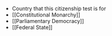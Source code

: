 - Country that this citizenship test is for
- [[Constitutional Monarchy]]
- [[Parliamentary Democracy]]
- [[Federal State]]